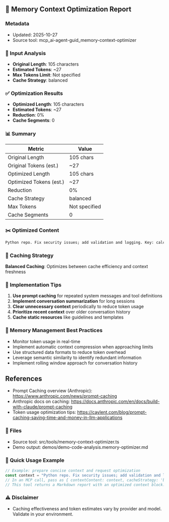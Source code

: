 ## 🧠 Memory Context Optimization Report

### Metadata
- Updated: 2025-10-27
- Source tool: mcp_ai-agent-guid_memory-context-optimizer

### 🔎 Input Analysis
- **Original Length**: 105 characters
- **Estimated Tokens**: ~27
- **Max Tokens Limit**: Not specified
- **Cache Strategy**: balanced

### ✅ Optimization Results
- **Optimized Length**: 105 characters
- **Estimated Tokens**: ~27
- **Reduction**: 0%
- **Cache Segments**: 0

### 📊 Summary
| Metric | Value |
|---|---|
| Original Length | 105 chars |
| Original Tokens (est.) | ~27 |
| Optimized Length | 105 chars |
| Optimized Tokens (est.) | ~27 |
| Reduction | 0% |
| Cache Strategy | balanced |
| Max Tokens | Not specified |
| Cache Segments | 0 |

### ✂️ Optimized Content
```markdown
Python repo. Fix security issues; add validation and logging. Key: calculate_discount, process_user_data.
```

### 🧩 Caching Strategy
**Balanced Caching**: Optimizes between cache efficiency and context freshness



### 🔧 Implementation Tips
1. **Use prompt caching** for repeated system messages and tool definitions
2. **Implement conversation summarization** for long sessions
3. **Clear unnecessary context** periodically to reduce token usage
4. **Prioritize recent context** over older conversation history
5. **Cache static resources** like guidelines and templates

### 🧭 Memory Management Best Practices
- Monitor token usage in real-time
- Implement automatic context compression when approaching limits
- Use structured data formats to reduce token overhead
- Leverage semantic similarity to identify redundant information
- Implement rolling window approach for conversation history

## References
- Prompt Caching overview (Anthropic): https://www.anthropic.com/news/prompt-caching
- Anthropic docs on caching: https://docs.anthropic.com/en/docs/build-with-claude/prompt-caching
- Token usage optimization tips: https://caylent.com/blog/prompt-caching-saving-time-and-money-in-llm-applications




### 📁 Files
- Source tool: src/tools/memory-context-optimizer.ts
- Demo output: demos/demo-code-analysis.memory-optimizer.md

### 🚀 Quick Usage Example
```ts
// Example: prepare concise context and request optimization
const context = "Python repo. Fix security issues; add validation and logging. Key: UserManager, calculate_discount, process_user_data.";
// In an MCP call, pass as { contextContent: context, cacheStrategy: 'balanced', language: 'typescript' }
// This tool returns a Markdown report with an optimized context block.
```

### ⚠️ Disclaimer
- Caching effectiveness and token estimates vary by provider and model. Validate in your environment.
